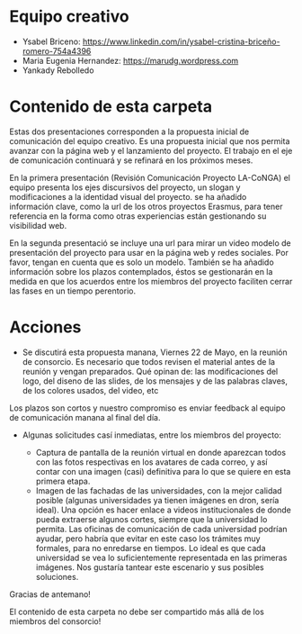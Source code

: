 # Equipo creativo

* Ysabel Briceno: https://www.linkedin.com/in/ysabel-cristina-briceño-romero-754a4396
* Maria Eugenia Hernandez: https://marudg.wordpress.com
* Yankady Rebolledo

# Contenido de esta carpeta

Estas dos presentaciones corresponden a la propuesta inicial de comunicación del equipo creativo. 
Es una propuesta inicial que nos permita avanzar con la página web y el lanzamiento del proyecto. 
El trabajo en el eje de comunicación continuará y se refinará en los próximos meses. 

En la primera presentación (Revisión Comunicación Proyecto LA-CoNGA) el equipo presenta los ejes discursivos del proyecto, un slogan y modificaciones a la identidad visual del proyecto.
se ha añadido información clave, como la url de los otros proyectos Erasmus, para tener referencia en la forma como otras experiencias están gestionando su visibilidad web.

En la segunda presentació se incluye una url para mirar un video modelo de presentación del proyecto para usar en la página web y redes sociales. Por favor, tengan en cuenta que es solo un modelo.
También se ha añadido información sobre los plazos contemplados, éstos se gestionarán en la medida 
en que los acuerdos entre los miembros del proyecto faciliten cerrar las fases en un tiempo perentorio.


# Acciones

* Se discutirá esta propuesta manana, Viernes 22 de Mayo, en la reunión de consorcio. Es necesario que todos revisen el material antes de la reunión y vengan preparados. Qué opinan de: las modificaciones del logo, del diseno de las slides, de los mensajes y de las palabras claves, de los colores usados, del video, etc

Los plazos son cortos y nuestro compromiso es enviar feedback al equipo de comunicación manana al final del día. 

* Algunas solicitudes casí inmediatas, entre los miembros del proyecto:

  * Captura de pantalla de la reunión virtual en donde aparezcan todos con las fotos respectivas en los avatares de cada correo, y así contar con una imagen (casi) definitiva para lo que se quiere en esta primera etapa.
  * Imagen de las fachadas de las universidades, con la mejor calidad posible (algunas universidades ya tienen imágenes en dron, sería ideal). Una opción es hacer enlace a videos institucionales de donde pueda extraerse algunos cortes, siempre que la universidad lo permita. Las oficinas de comunicación de cada universidad podrían ayudar, pero habría que evitar en este caso los trámites muy formales, para no enredarse en tiempos. Lo ideal es que cada universidad se vea lo suficientemente representada en las primeras imágenes. Nos gustaría tantear este escenario y sus posibles soluciones.

Gracias de antemano!

El contenido de esta carpeta no debe ser compartido más allá de los miembros del consorcio!
